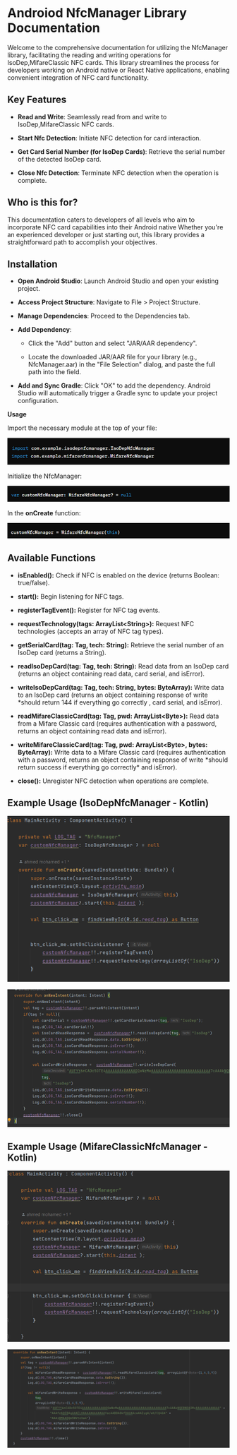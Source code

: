 # **Androiod NfcManager Library Documentation**

Welcome to the comprehensive documentation for utilizing the NfcManager
library, facilitating the reading and writing operations for
IsoDep,MifareClassic NFC cards. This library streamlines the process for
developers working on Android native or React Native applications,
enabling convenient integration of NFC card functionality.

## **Key Features**

-   **Read and Write**: Seamlessly read from and write to
    IsoDep,MifareClassic NFC cards.

-   **Start Nfc Detection**: Initiate NFC detection for card
    interaction.

-   **Get Card Serial Number (for IsoDep Cards)**: Retrieve the serial
    number of the detected IsoDep card.

-   **Close Nfc Detection**: Terminate NFC detection when the operation
    is complete.

## **Who is this for?**

This documentation caters to developers of all levels who aim to
incorporate NFC card capabilities into their Android native Whether
you\'re an experienced developer or just starting out, this library
provides a straightforward path to accomplish your objectives.

## **Installation**

-   **Open Android Studio**: Launch Android Studio and open your
    existing project.

-   **Access Project Structure**: Navigate to File \> Project Structure.

-   **Manage Dependencies**: Proceed to the Dependencies tab.

-   **Add Dependency**:

    -   Click the \"Add\" button and select \"JAR/AAR dependency\".

    -   Locate the downloaded JAR/AAR file for your library (e.g.,
        NfcManager.aar) in the \"File Selection\" dialog, and paste the
        full path into the field.

-   **Add and Sync Gradle**: Click \"OK\" to add the dependency. Android
    Studio will automatically trigger a Gradle sync to update your
    project configuration.

**Usage**

Import the necessary module at the top of your file:

![alt text](https://github.com/ahmedMohHegazy/sdkPdf/blob/main/e4112785ca1ca1682cf455a2f6fa19d7a4af1bf0.png)

Initialize the NfcManager:

![alt text](https://github.com/ahmedMohHegazy/sdkPdf/blob/main/47aa5a84502968ccc831b8936f60f4d92b3a5769.png)

In the **onCreate** function:

![alt text](https://github.com/ahmedMohHegazy/sdkPdf/blob/main/648e358db161e346f30d292842cd8085322dd991.png)

## **Available Functions**

-   **isEnabled():** Check if NFC is enabled on the device (returns
    Boolean: true/false).

-   **start():** Begin listening for NFC tags.

-   **registerTagEvent():** Register for NFC tag events.

-   **requestTechnology(tags: ArrayList\<String\>):** Request NFC
    technologies (accepts an array of NFC tag types).

-   **getSerialCard(tag: Tag, tech: String):** Retrieve the serial
    number of an IsoDep card (returns a String).

-   **readIsoDepCard(tag: Tag, tech: String):** Read data from an IsoDep
    card (returns an object containing read data, card serial, and
    isError).

-   **writeIsoDepCard(tag: Tag, tech: String, bytes: ByteArray):** Write
    data to an IsoDep card (returns an object containing response of
    write \*should return 144 if everything go correctly , card serial,
    and isError).

-   **readMifareClassicCard(tag: Tag, pwd: ArrayList\<Byte\>):** Read
    data from a Mifare Classic card (requires authentication with a
    password, returns an object containing read data and isError).

-   **writeMifareClassicCard(tag: Tag, pwd: ArrayList\<Byte\>, bytes:
    ByteArray):** Write data to a Mifare Classic card (requires
    authentication with a password, returns an object containing
    response of write \*should return success if everything go
    correctly\* and isError).

-   **close():** Unregister NFC detection when operations are complete.

## **Example Usage (IsoDepNfcManager - Kotlin)**

![alt text](https://github.com/ahmedMohHegazy/sdkPdf/blob/main/ae85872fb8405df4ead75d384af11dc5d34b8f9f.png)

![alt text](https://github.com/ahmedMohHegazy/sdkPdf/blob/main/2ae1ec3f88b32b146dd01cd61d87489e62fbebd4.png)

## **Example Usage (MifareClassicNfcManager - Kotlin)**

![alt text](https://github.com/ahmedMohHegazy/sdkPdf/blob/main/f56cef32392641142360fc9e69012b85d80f5f45.png)

![alt text](https://github.com/ahmedMohHegazy/sdkPdf/blob/main/image4.png)
